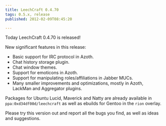 ```yaml
---
title: LeechCraft 0.4.70
tags: 0.5.x, release
published: 2012-02-09T08:45:20

---
```


Today LeechCraft 0.4.70 is released!

New significant features in this release:

- Basic support for IRC protocol in Azoth.
- Chat history storage plugin.
- Chat window themes.
- Support for emoticons in Azoth.
- Support for manipulating roles/affiliations in Jabber MUCs.
- Many smaller improvements and optimizations, mostly in Azoth,
  LackMan and Aggregator plugins.

Packages for Ubuntu Lucid, Maverick and Natty are already available in
`ppa:0xd34df00d/leechcraft` as well as ebuilds for Gentoo in the `rion`
overlay.

Please try this version out and report all the bugs you find, as well as
ideas and suggestions.

